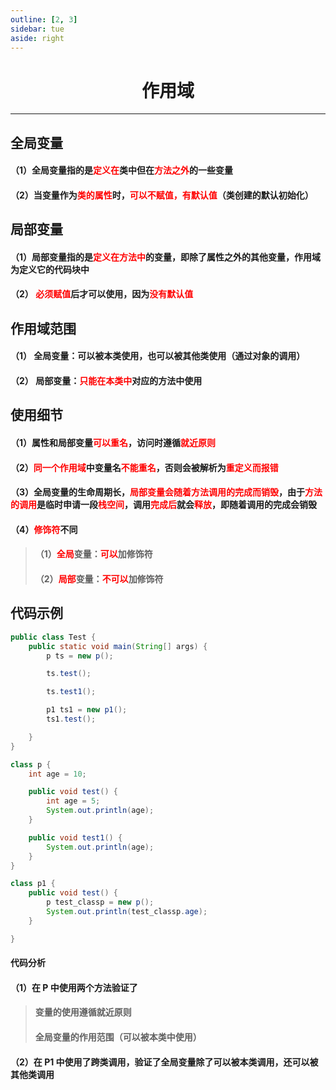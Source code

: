 ```yaml
---
outline: [2, 3]
sidebar: tue
aside: right
---
```


<h1 style="text-align: center; font-weight: bold;">作用域</h1>

---

## 全局变量

#### （1）全局变量指的是<span style="color:red">定义在</span>类中但在<span style="color:red">方法之外</span>的一些变量

#### （2）当变量作为<span style="color:red">类的属性</span>时，<span style="color:red">可以不赋值，有默认值</span>（类创建的默认初始化）

## 局部变量

#### （1）局部变量指的是<span style="color:red">定义在方法中</span>的变量，即除了属性之外的其他变量，作用域为定义它的代码块中

#### （2） <span style="color:red">必须赋值</span>后才可以使用，因为<span style="color:red">没有默认值</span>

## 作用域范围

#### （1） 全局变量：可以被本类使用，也可以被其他类使用（通过对象的调用）

#### （2） 局部变量：<span style="color:red">只能在本类中</span>对应的方法中使用

## 使用细节

#### （1）属性和局部变量<span style="color:red">可以重名</span>，访问时遵循<span style="color:red">就近原则</span>

#### （2）<span style="color:red">同一个作用域</span>中变量名<span style="color:red">不能重名</span>，否则会被解析为<span style="color:red">重定义而报错</span>

#### （3）全局变量的生命周期长，<span style="color:red">局部变量会随着方法调用的完成而销毁</span>，由于<span style="color:red">方法的调用</span>是临时申请一段<span style="color:red">栈空间</span>，调用<span style="color:red">完成后</span>就会<span style="color:red">释放</span>，即随着调用的完成会销毁

#### （4）<span style="color:red">修饰符</span>不同

> #### （1）<span style="color:red">全局</span>变量：<span style="color:red">可以</span>加修饰符
>
> #### （2）<span style="color:red">局部</span>变量：<span style="color:red">不可以</span>加修饰符

## 代码示例

```java
public class Test {
    public static void main(String[] args) {
        p ts = new p();

        ts.test();

        ts.test1();

        p1 ts1 = new p1();
        ts1.test();

    }
}

class p {
    int age = 10;

    public void test() {
        int age = 5;
        System.out.println(age);
    }

    public void test1() {
        System.out.println(age);
    }
}

class p1 {
    public void test() {
        p test_classp = new p();
        System.out.println(test_classp.age);
    }

}
```

#### 代码分析

#### （1）在 P 中使用两个方法验证了

> #### 变量的使用遵循就近原则
>
> #### 全局变量的作用范围（可以被本类中使用）

#### （2）在 P1 中使用了跨类调用，验证了全局变量除了可以被本类调用，还可以被其他类调用
